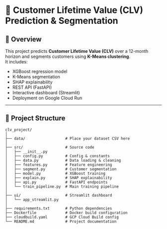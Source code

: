 # 🛒 Customer Lifetime Value (CLV) Prediction & Segmentation

## 📌 Overview
This project predicts **Customer Lifetime Value (CLV)** over a 12-month horizon and segments customers using **K-Means clustering**.  
It includes:
- XGBoost regression model
- K-Means segmentation
- SHAP explainability
- REST API (FastAPI)
- Interactive dashboard (Streamlit)
- Deployment on Google Cloud Run

---

## 📂 Project Structure
```plaintext
clv_project/
│
├── data/                  # Place your dataset CSV here
│
├── src/                   # Source code
│   ├── __init__.py
│   ├── config.py          # Config & constants
│   ├── data.py            # Data loading & cleaning
│   ├── features.py        # Feature engineering
│   ├── segment.py         # Customer segmentation
│   ├── model.py           # XGBoost training
│   ├── explain.py         # SHAP explainability
│   ├── api.py             # FastAPI endpoints
│   └── train_pipeline.py  # Main training pipeline
│
├── ui/                    # Streamlit dashboard
│   └── app_streamlit.py
│
├── requirements.txt       # Python dependencies
├── Dockerfile             # Docker build configuration
├── cloudbuild.yaml        # GCP Cloud Build config
└── README.md              # Project documentation
